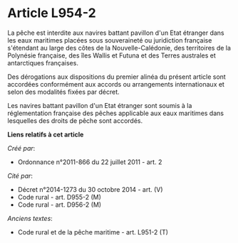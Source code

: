 # Article L954-2

La pêche est interdite aux navires battant pavillon d'un Etat étranger dans les eaux maritimes placées sous souveraineté ou
juridiction française s'étendant au large des côtes de la Nouvelle-Calédonie, des territoires de la Polynésie française, des
îles Wallis et Futuna et des Terres australes et antarctiques françaises. 

Des dérogations aux dispositions du premier alinéa du présent article sont accordées conformément aux accords ou arrangements
internationaux et selon des modalités fixées par décret. 

Les navires battant pavillon d'un Etat étranger sont soumis à la réglementation française des pêches applicable aux eaux
maritimes dans lesquelles des droits de pêche sont accordés.

**Liens relatifs à cet article**

_Créé par_:

  - Ordonnance n°2011-866 du 22 juillet 2011 - art. 2

_Cité par_:

  - Décret n°2014-1273 du 30 octobre 2014 - art. (V)
  - Code rural - art. D955-2 (M)
  - Code rural - art. D956-2 (M)

_Anciens textes_:

  - Code rural et de la pêche maritime - art. L951-2 (T)
